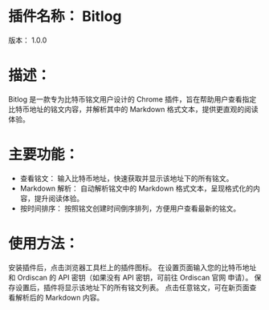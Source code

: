 # 插件名称： Bitlog

版本： 1.0.0

# 描述：

Bitlog 是一款专为比特币铭文用户设计的 Chrome 插件，旨在帮助用户查看指定比特币地址的铭文内容，并解析其中的 Markdown 格式文本，提供更直观的阅读体验。

# 主要功能：

- 查看铭文： 输入比特币地址，快速获取并显示该地址下的所有铭文。
- Markdown 解析： 自动解析铭文中的 Markdown 格式文本，呈现格式化的内容，提升阅读体验。
- 按时间排序： 按照铭文创建时间倒序排列，方便用户查看最新的铭文。

# 使用方法：

安装插件后，点击浏览器工具栏上的插件图标。
在设置页面输入您的比特币地址和 Ordiscan 的 API 密钥（如果没有 API 密钥，可前往 Ordiscan 官网 申请）。
保存设置后，插件将显示该地址下的所有铭文列表。
点击任意铭文，可在新页面查看解析后的 Markdown 内容。
